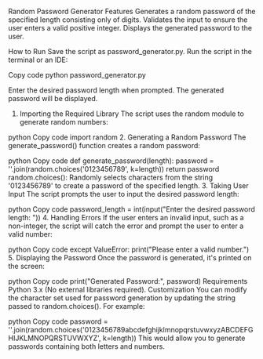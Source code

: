 Random Password Generator
Features
Generates a random password of the specified length consisting only of digits.
Validates the input to ensure the user enters a valid positive integer.
Displays the generated password to the user.

How to Run
Save the script as password_generator.py.
Run the script in the terminal or an IDE:

Copy code
python password_generator.py

Enter the desired password length when prompted.
The generated password will be displayed.
1. Importing the Required Library
The script uses the random module to generate random numbers:

python
Copy code
import random
2. Generating a Random Password
The generate_password() function creates a random password:

python
Copy code
def generate_password(length):
    password = ''.join(random.choices('0123456789', k=length))
    return password
random.choices(): Randomly selects characters from the string '0123456789' to create a password of the specified length.
3. Taking User Input
The script prompts the user to input the desired password length:

python
Copy code
password_length = int(input("Enter the desired password length: "))
4. Handling Errors
If the user enters an invalid input, such as a non-integer, the script will catch the error and prompt the user to enter a valid number:

python
Copy code
except ValueError:
    print("Please enter a valid number.")
5. Displaying the Password
Once the password is generated, it's printed on the screen:

python
Copy code
print("Generated Password:", password)
Requirements
Python 3.x (No external libraries required).
Customization
You can modify the character set used for password generation by updating the string passed to random.choices(). For example:

python
Copy code
password = ''.join(random.choices('0123456789abcdefghijklmnopqrstuvwxyzABCDEFGHIJKLMNOPQRSTUVWXYZ', k=length))
This would allow you to generate passwords containing both letters and numbers.
